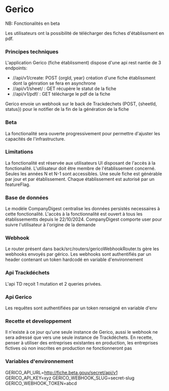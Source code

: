 # Gerico

NB: Fonctionalités en beta

Les utilisateurs ont la possibilité de télécharger des fiches d'établissment en pdf.

### Principes techniques

L'application Gerico (fiche établissment) dispose d'une api rest nantie de 3 endpoints:

- /<secret-slug>/api/v1/create: POST {orgId, year} création d'une fiche établissment dont la génration se fera en asynchrone
- /<secret-slug>/api/v1/sheet/<sheetId> : GET récupère le statut de la fiche
- /<secret-slug>/api/v1/pdf/<sheetId> : GET télécharge le pdf de la fiche

Gerico envoie un webhook sur le back de Trackdechets (POST, {sheetId, status}) pour le notifier de la fin de la génération de la fiche

### Beta

La fonctionalité sera ouverte progressivement pour permettre d'ajuster les capacités de l'infrastructure.

### Limitations

La fonctionalité est réservée aux utilisateurs UI disposant de l'accès à la fonctionalité.
L'utilisateur doit être membre de l'établissement concerné.
Seules les années N et N-1 sont accessibles.
Une seule fiche est générable par jour et par établissement.
Chaque établissement est autorisé par un featureFlag.

### Base de données

Le modèle CompanyDigest centralise les données persistés necessaires à cette fonctionalité.
L'accès à la fonctionnalité est ouvert à tous les établissementts depuis le 22/10/2024.
CompanyDigest comporte user pour suivre l'utilisateur à l'origine de la demande

### Webhook

Le router présent dans back/src/routers/gericoWebhookRouter.ts gère les webhooks envoyés par gérico.
Les webhooks sont authentifiés par un header contenant un token hardcodé en variable d'environnement

### Api Trackdéchets

L'api TD reçoit 1 mutation et 2 queries privées.

### Api Gerico

Les requêtes sont authentifiées par un token renseigné en variable d'env

### Recette et developpement

Il n'existe à ce jour qu'une seule instance de Gerico, aussi le webhook ne sera adressé que vers une seule instance de Trackdéchets. En recette, penser à utiliser des entreprises existantes en production, les entreprises fictives où non inscrites en production ne fonctionneront pas

### Variables d'environnement

GERICO_API_URL=http://fiche.beta.gouv/secret/api/v1
GERICO_API_KEY=xyz
GERICO_WEBHOOK_SLUG=secret-slug
GERICO_WEBHOOK_TOKEN=abcd
